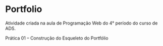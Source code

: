 # Portfolio
Atividade criada na aula de Programação Web do 4° período do curso de ADS.

Prática 01 – Construção do Esqueleto do Portfólio
